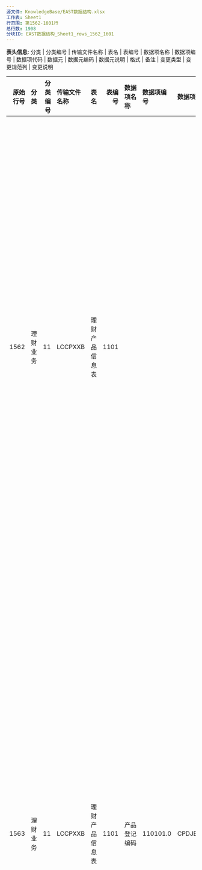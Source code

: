 ```yaml
---
源文件: KnowledgeBase/EAST数据结构.xlsx
工作表: Sheet1
行范围: 第1562-1601行
总行数: 1908
分块ID: EAST数据结构_Sheet1_rows_1562_1601
---
```


**表头信息:** 分类 | 分类编号 | 传输文件名称 | 表名 | 表编号 | 数据项名称 | 数据项编号 | 数据项代码 | 数据元 | 数据元编码 | 数据元说明 | 格式 | 备注 | 变更类型 | 变更规范列 | 变更说明

|   原始行号 | 分类     |   分类编号 | 传输文件名称   | 表名           |   表编号 | 数据项名称               | 数据项编号   | 数据项代码   | 数据元               | 数据元编码   | 数据元说明                                                                                                                                                                                                                  | 格式    | 备注                                                                                                                                                                                                                                                                                                         | 变更类型   | 变更规范列   | 变更说明                                                                                                                                                                                                                                                                                       |
|-----------:|:---------|-----------:|:---------------|:---------------|---------:|:-------------------------|:-------------|:-------------|:---------------------|:-------------|:----------------------------------------------------------------------------------------------------------------------------------------------------------------------------------------------------------------------------|:--------|:-------------------------------------------------------------------------------------------------------------------------------------------------------------------------------------------------------------------------------------------------------------------------------------------------------------|:-----------|:-------------|:-----------------------------------------------------------------------------------------------------------------------------------------------------------------------------------------------------------------------------------------------------------------------------------------------|
|       1562 | 理财业务 |         11 | LCCPXXB        | 理财产品信息表 |     1101 |                          |              |              |                      |              |                                                                                                                                                                                                                             |         | 全量表，报送截止采集日有效的数据以及与上一采集日期间失效的数据。该表体现截至统计时点所有在全国银行业理财信息登记系统中取得产品登记编码并成功发行的理财产品相关信息。                                                                                                                                         |            |              | 删除产品统计日、申报期预计客户最高年收益率、申报期预计客户最低年收益率、发行期预计客户最高年收益率、发行期预计客户最低年收益率、产品ID、产品品牌、产品设计人姓名、产品设计人身份证号、投资资产类型、产品收益类型、会计核算方式、是否有预期收益率、是否有收益率测算依据、发行期预计平均收益率。 |
|            |          |            |                |                |          |                          |              |              |                      |              |                                                                                                                                                                                                                             |         | 包含银行及理财公司数据。                                                                                                                                                                                                                                                                                     |            |              |                                                                                                                                                                                                                                                                                                |
|       1563 | 理财业务 |         11 | LCCPXXB        | 理财产品信息表 |     1101 | 产品登记编码             | 110101.0     | CPDJBM       | 产品登记编码         | 10012.0      | 登记机构赋予理财产品的标识码，该码具有唯一性。                                                                                                                                                                              | C..30   | PK。对公募理财产品，产品登记编码为大写字母和数字构成的14位特征组合码。编码分为三段，从左至右分别为：6位金融机构代码；2位年度码；6位顺序码。其中金融机构代码采用《金融机构编码规范》编发的法人机构代码（即金融机构代码前6位）；年度码采用产品募集起始日（从）所在年度的后两位数字编码。                       |            |              |                                                                                                                                                                                                                                                                                                |
|            |          |            |                |                |          |                          |              |              |                      |              |                                                                                                                                                                                                                             |         | 对私募理财产品，产品登记编码为大写字母和数字构成的15位特征组合码。编码分为四段，从左至右分别为：6位金融机构代码；2位年度码；1位标识码；6位顺序码。其中金融机构代码采用《金融机构编码规范》编发的法人机构代码（即金融机构代码前6位）；年度码采用产品募集起始日所在年度的后两位数字编码；标识码分为大写字母A。 |            |              |                                                                                                                                                                                                                                                                                                |
|       1564 | 理财业务 |         11 | LCCPXXB        | 理财产品信息表 |     1101 | 理财产品代码             | 110102.0     | LCCPDM       | 产品代码             | 10008.0      | 发行机构在发行登记时赋予理财产品的代码，该代码在发行机构内部具有唯一性。                                                                                                                                                    | C..200  |                                                                                                                                                                                                                                                                                                              | 修改       | 格式         |                                                                                                                                                                                                                                                                                                |
|       1565 | 理财业务 |         11 | LCCPXXB        | 理财产品信息表 |     1101 | 行内标识码               | 110103.0     | HNBZM        | 行内标识码           | 10013.0      | 发行机构在申报登记时赋予理财产品的代码，该代码在发行机构内部具有唯一性。                                                                                                                                                    | C..100  |                                                                                                                                                                                                                                                                                                              | 修改       | 格式         |                                                                                                                                                                                                                                                                                                |
|       1566 | 理财业务 |         11 | LCCPXXB        | 理财产品信息表 |     1101 | 产品名称                 | 110104.0     | CPMC         | 金融工具名称         | 10002.0      | 金融产品名称，包括但不限于标准化或非标准化金融产品。如果不是标准产品，则由银行自定义。                                                                                                                                      | C..450  | 发行机构赋予理财产品的称谓。                                                                                                                                                                                                                                                                                 | 修改       | 格式         |                                                                                                                                                                                                                                                                                                |
|       1567 | 理财业务 |         11 | LCCPXXB        | 理财产品信息表 |     1101 | 发行机构代码             | 110105.0     | FXJGDM       | 发行机构代码         | 10082.0      | 采用《金融机构编码规范》编发的法人机构代码(即金融机构代码）前6位。                                                                                                                                                          | C..30   |                                                                                                                                                                                                                                                                                                              |            |              |                                                                                                                                                                                                                                                                                                |
|       1568 | 理财业务 |         11 | LCCPXXB        | 理财产品信息表 |     1101 | 金融许可证号             | 110106.0     | JRXKZH       | 金融许可证号         | 1011.0       | 金融许可证机构编码编制规则（试行）                                                                                                                                                                                          | C..30   | 内设机构、虚拟机构及营业部如有金融许可证的填写金融许可证号，没有金融许可证的取本级或上一级管理机构的金融许可证号，优先取本级。                                                                                                                                                                               | 新增       |              |                                                                                                                                                                                                                                                                                                |
|            |          |            |                |                |          |                          |              |              |                      |              | 　一、机构编码结构                                                                                                                                                                                                          |         |                                                                                                                                                                                                                                                                                                              |            |              |                                                                                                                                                                                                                                                                                                |
|            |          |            |                |                |          |                          |              |              |                      |              | 　　机构编码由大写英文字母和数字组成，共15位。分六个部分，分别是机构类型代码、机构代码、组织类别代码、发证机关代码、地址代码、顺序代码，从左至右顺序排列，如下表所示。                                                      |         |                                                                                                                                                                                                                                                                                                              |            |              |                                                                                                                                                                                                                                                                                                |
|            |          |            |                |                |          |                          |              |              |                      |              | 　　二、机构编码含义                                                                                                                                                                                                        |         |                                                                                                                                                                                                                                                                                                              |            |              |                                                                                                                                                                                                                                                                                                |
|            |          |            |                |                |          |                          |              |              |                      |              | 　　（一）第［一］位是机构类型代码，用大写英文字母表示。                                                                                                                                                                    |         |                                                                                                                                                                                                                                                                                                              |            |              |                                                                                                                                                                                                                                                                                                |
|            |          |            |                |                |          |                          |              |              |                      |              | 　　A-政策性银行                                                                                                                                                                                                            |         |                                                                                                                                                                                                                                                                                                              |            |              |                                                                                                                                                                                                                                                                                                |
|            |          |            |                |                |          |                          |              |              |                      |              | 　　B-商业银行                                                                                                                                                                                                              |         |                                                                                                                                                                                                                                                                                                              |            |              |                                                                                                                                                                                                                                                                                                |
|            |          |            |                |                |          |                          |              |              |                      |              | 　　C-农村合作银行                                                                                                                                                                                                          |         |                                                                                                                                                                                                                                                                                                              |            |              |                                                                                                                                                                                                                                                                                                |
|            |          |            |                |                |          |                          |              |              |                      |              | 　　D-城市信用社                                                                                                                                                                                                            |         |                                                                                                                                                                                                                                                                                                              |            |              |                                                                                                                                                                                                                                                                                                |
|            |          |            |                |                |          |                          |              |              |                      |              | 　　E-农村信用社                                                                                                                                                                                                            |         |                                                                                                                                                                                                                                                                                                              |            |              |                                                                                                                                                                                                                                                                                                |
|            |          |            |                |                |          |                          |              |              |                      |              | 　　F-资金互助社                                                                                                                                                                                                            |         |                                                                                                                                                                                                                                                                                                              |            |              |                                                                                                                                                                                                                                                                                                |
|            |          |            |                |                |          |                          |              |              |                      |              | 　　J-金融资产管理公司                                                                                                                                                                                                      |         |                                                                                                                                                                                                                                                                                                              |            |              |                                                                                                                                                                                                                                                                                                |
|            |          |            |                |                |          |                          |              |              |                      |              | 　　K-信托公司                                                                                                                                                                                                              |         |                                                                                                                                                                                                                                                                                                              |            |              |                                                                                                                                                                                                                                                                                                |
|            |          |            |                |                |          |                          |              |              |                      |              | 　　L-财务公司                                                                                                                                                                                                              |         |                                                                                                                                                                                                                                                                                                              |            |              |                                                                                                                                                                                                                                                                                                |
|            |          |            |                |                |          |                          |              |              |                      |              | 　　M-金融租赁公司                                                                                                                                                                                                          |         |                                                                                                                                                                                                                                                                                                              |            |              |                                                                                                                                                                                                                                                                                                |
|            |          |            |                |                |          |                          |              |              |                      |              | 　　N-汽车金融公司                                                                                                                                                                                                          |         |                                                                                                                                                                                                                                                                                                              |            |              |                                                                                                                                                                                                                                                                                                |
|            |          |            |                |                |          |                          |              |              |                      |              | 　　P-货币经纪公司                                                                                                                                                                                                          |         |                                                                                                                                                                                                                                                                                                              |            |              |                                                                                                                                                                                                                                                                                                |
|            |          |            |                |                |          |                          |              |              |                      |              | 　　Q-贷款公司                                                                                                                                                                                                              |         |                                                                                                                                                                                                                                                                                                              |            |              |                                                                                                                                                                                                                                                                                                |
|            |          |            |                |                |          |                          |              |              |                      |              | 　　Z-其他类金融机构                                                                                                                                                                                                        |         |                                                                                                                                                                                                                                                                                                              |            |              |                                                                                                                                                                                                                                                                                                |
|            |          |            |                |                |          |                          |              |              |                      |              | 　　新增机构类型时，根据需要确定机构类型代码。                                                                                                                                                                              |         |                                                                                                                                                                                                                                                                                                              |            |              |                                                                                                                                                                                                                                                                                                |
|            |          |            |                |                |          |                          |              |              |                      |              | 　　（二）第［二］位至第［五］位是机构代码，用数字表示。                                                                                                                                                                    |         |                                                                                                                                                                                                                                                                                                              |            |              |                                                                                                                                                                                                                                                                                                |
|            |          |            |                |                |          |                          |              |              |                      |              | 　　1.每个法人机构指定唯一的代码，由计算机系统按照规则自动生成。除农村信用社、资金互助社、贷款公司（E、F、Q类机构）外，全国统一编码。E、F、Q类机构在省（自治区、直辖市）范围内统一编码。                                    |         |                                                                                                                                                                                                                                                                                                              |            |              |                                                                                                                                                                                                                                                                                                |
|            |          |            |                |                |          |                          |              |              |                      |              | 　　2.新设立的机构依照所属机构类型顺序排列。                                                                                                                                                                                |         |                                                                                                                                                                                                                                                                                                              |            |              |                                                                                                                                                                                                                                                                                                |
|            |          |            |                |                |          |                          |              |              |                      |              | 　　机构代码编码示例如下：                                                                                                                                                                                                  |         |                                                                                                                                                                                                                                                                                                              |            |              |                                                                                                                                                                                                                                                                                                |
|            |          |            |                |                |          |                          |              |              |                      |              | 　　A-政策性银行                                                                                                                                                                                                            |         |                                                                                                                                                                                                                                                                                                              |            |              |                                                                                                                                                                                                                                                                                                |
|            |          |            |                |                |          |                          |              |              |                      |              | 　　0001-国家开发银行                                                                                                                                                                                                       |         |                                                                                                                                                                                                                                                                                                              |            |              |                                                                                                                                                                                                                                                                                                |
|            |          |            |                |                |          |                          |              |              |                      |              | 　　……                                                                                                                                                                                                                      |         |                                                                                                                                                                                                                                                                                                              |            |              |                                                                                                                                                                                                                                                                                                |
|            |          |            |                |                |          |                          |              |              |                      |              | 　　B-商业银行                                                                                                                                                                                                              |         |                                                                                                                                                                                                                                                                                                              |            |              |                                                                                                                                                                                                                                                                                                |
|            |          |            |                |                |          |                          |              |              |                      |              | 　　0001-中国工商银行股份有限公司                                                                                                                                                                                           |         |                                                                                                                                                                                                                                                                                                              |            |              |                                                                                                                                                                                                                                                                                                |
|            |          |            |                |                |          |                          |              |              |                      |              | 　　……                                                                                                                                                                                                                      |         |                                                                                                                                                                                                                                                                                                              |            |              |                                                                                                                                                                                                                                                                                                |
|            |          |            |                |                |          |                          |              |              |                      |              | 　　C-农村合作银行                                                                                                                                                                                                          |         |                                                                                                                                                                                                                                                                                                              |            |              |                                                                                                                                                                                                                                                                                                |
|            |          |            |                |                |          |                          |              |              |                      |              | 　　0001-天津大港农村合作银行                                                                                                                                                                                               |         |                                                                                                                                                                                                                                                                                                              |            |              |                                                                                                                                                                                                                                                                                                |
|            |          |            |                |                |          |                          |              |              |                      |              | 　　……                                                                                                                                                                                                                      |         |                                                                                                                                                                                                                                                                                                              |            |              |                                                                                                                                                                                                                                                                                                |
|            |          |            |                |                |          |                          |              |              |                      |              | 　　D-城市信用社                                                                                                                                                                                                            |         |                                                                                                                                                                                                                                                                                                              |            |              |                                                                                                                                                                                                                                                                                                |
|            |          |            |                |                |          |                          |              |              |                      |              | 　　0001-邯郸市城市信用社股份有限公司                                                                                                                                                                                       |         |                                                                                                                                                                                                                                                                                                              |            |              |                                                                                                                                                                                                                                                                                                |
|            |          |            |                |                |          |                          |              |              |                      |              | 　　……                                                                                                                                                                                                                      |         |                                                                                                                                                                                                                                                                                                              |            |              |                                                                                                                                                                                                                                                                                                |
|            |          |            |                |                |          |                          |              |              |                      |              | 　　E-农村信用社天津市                                                                                                                                                                                                      |         |                                                                                                                                                                                                                                                                                                              |            |              |                                                                                                                                                                                                                                                                                                |
|            |          |            |                |                |          |                          |              |              |                      |              | 　　0001-天津市宝坻区农村信用合作联社                                                                                                                                                                                       |         |                                                                                                                                                                                                                                                                                                              |            |              |                                                                                                                                                                                                                                                                                                |
|            |          |            |                |                |          |                          |              |              |                      |              | 　　……                                                                                                                                                                                                                      |         |                                                                                                                                                                                                                                                                                                              |            |              |                                                                                                                                                                                                                                                                                                |
|            |          |            |                |                |          |                          |              |              |                      |              | 　　新疆维吾尔自治区                                                                                                                                                                                                        |         |                                                                                                                                                                                                                                                                                                              |            |              |                                                                                                                                                                                                                                                                                                |
|            |          |            |                |                |          |                          |              |              |                      |              | 　　0001-新疆维吾尔自治区农村信用社联合社                                                                                                                                                                                   |         |                                                                                                                                                                                                                                                                                                              |            |              |                                                                                                                                                                                                                                                                                                |
|            |          |            |                |                |          |                          |              |              |                      |              | 　　……                                                                                                                                                                                                                      |         |                                                                                                                                                                                                                                                                                                              |            |              |                                                                                                                                                                                                                                                                                                |
|            |          |            |                |                |          |                          |              |              |                      |              | 　　F-资金互助社                                                                                                                                                                                                            |         |                                                                                                                                                                                                                                                                                                              |            |              |                                                                                                                                                                                                                                                                                                |
|            |          |            |                |                |          |                          |              |              |                      |              | 　　吉林省                                                                                                                                                                                                                  |         |                                                                                                                                                                                                                                                                                                              |            |              |                                                                                                                                                                                                                                                                                                |
|            |          |            |                |                |          |                          |              |              |                      |              | 　　0001-吉林省梨树县闰家村百信农村资金互助社                                                                                                                                                                               |         |                                                                                                                                                                                                                                                                                                              |            |              |                                                                                                                                                                                                                                                                                                |
|            |          |            |                |                |          |                          |              |              |                      |              | 　　……                                                                                                                                                                                                                      |         |                                                                                                                                                                                                                                                                                                              |            |              |                                                                                                                                                                                                                                                                                                |
|            |          |            |                |                |          |                          |              |              |                      |              | 　　青海省                                                                                                                                                                                                                  |         |                                                                                                                                                                                                                                                                                                              |            |              |                                                                                                                                                                                                                                                                                                |
|            |          |            |                |                |          |                          |              |              |                      |              | 　　0001-青海省乐都县雨润镇兴乐农村资金互助社                                                                                                                                                                               |         |                                                                                                                                                                                                                                                                                                              |            |              |                                                                                                                                                                                                                                                                                                |
|            |          |            |                |                |          |                          |              |              |                      |              | 　　……                                                                                                                                                                                                                      |         |                                                                                                                                                                                                                                                                                                              |            |              |                                                                                                                                                                                                                                                                                                |
|            |          |            |                |                |          |                          |              |              |                      |              | 　　J-金融资产管理公司                                                                                                                                                                                                      |         |                                                                                                                                                                                                                                                                                                              |            |              |                                                                                                                                                                                                                                                                                                |
|            |          |            |                |                |          |                          |              |              |                      |              | 　　0001-中国华融资产管理公司                                                                                                                                                                                               |         |                                                                                                                                                                                                                                                                                                              |            |              |                                                                                                                                                                                                                                                                                                |
|            |          |            |                |                |          |                          |              |              |                      |              | 　　……                                                                                                                                                                                                                      |         |                                                                                                                                                                                                                                                                                                              |            |              |                                                                                                                                                                                                                                                                                                |
|            |          |            |                |                |          |                          |              |              |                      |              | 　　K-信托投资公司                                                                                                                                                                                                          |         |                                                                                                                                                                                                                                                                                                              |            |              |                                                                                                                                                                                                                                                                                                |
|            |          |            |                |                |          |                          |              |              |                      |              | 　　0001-中诚信托投资有限责任公司                                                                                                                                                                                           |         |                                                                                                                                                                                                                                                                                                              |            |              |                                                                                                                                                                                                                                                                                                |
|            |          |            |                |                |          |                          |              |              |                      |              | 　　……                                                                                                                                                                                                                      |         |                                                                                                                                                                                                                                                                                                              |            |              |                                                                                                                                                                                                                                                                                                |
|            |          |            |                |                |          |                          |              |              |                      |              | 　　L-财务公司                                                                                                                                                                                                              |         |                                                                                                                                                                                                                                                                                                              |            |              |                                                                                                                                                                                                                                                                                                |
|            |          |            |                |                |          |                          |              |              |                      |              | 　　0001-中海石油财务有限责任公司                                                                                                                                                                                           |         |                                                                                                                                                                                                                                                                                                              |            |              |                                                                                                                                                                                                                                                                                                |
|            |          |            |                |                |          |                          |              |              |                      |              | 　　……                                                                                                                                                                                                                      |         |                                                                                                                                                                                                                                                                                                              |            |              |                                                                                                                                                                                                                                                                                                |
|            |          |            |                |                |          |                          |              |              |                      |              | 　　M-金融租赁公司                                                                                                                                                                                                          |         |                                                                                                                                                                                                                                                                                                              |            |              |                                                                                                                                                                                                                                                                                                |
|            |          |            |                |                |          |                          |              |              |                      |              | 　　0001-中国外贸金融租赁公司                                                                                                                                                                                               |         |                                                                                                                                                                                                                                                                                                              |            |              |                                                                                                                                                                                                                                                                                                |
|            |          |            |                |                |          |                          |              |              |                      |              | 　　……                                                                                                                                                                                                                      |         |                                                                                                                                                                                                                                                                                                              |            |              |                                                                                                                                                                                                                                                                                                |
|            |          |            |                |                |          |                          |              |              |                      |              | 　　N-汽车金融公司                                                                                                                                                                                                          |         |                                                                                                                                                                                                                                                                                                              |            |              |                                                                                                                                                                                                                                                                                                |
|            |          |            |                |                |          |                          |              |              |                      |              | 　　0001-大众汽车金融（中国）有限公司                                                                                                                                                                                       |         |                                                                                                                                                                                                                                                                                                              |            |              |                                                                                                                                                                                                                                                                                                |
|            |          |            |                |                |          |                          |              |              |                      |              | 　　……                                                                                                                                                                                                                      |         |                                                                                                                                                                                                                                                                                                              |            |              |                                                                                                                                                                                                                                                                                                |
|            |          |            |                |                |          |                          |              |              |                      |              | 　　P-货币经纪公司                                                                                                                                                                                                          |         |                                                                                                                                                                                                                                                                                                              |            |              |                                                                                                                                                                                                                                                                                                |
|            |          |            |                |                |          |                          |              |              |                      |              | 　　0001-上海国利货币经纪有限公司                                                                                                                                                                                           |         |                                                                                                                                                                                                                                                                                                              |            |              |                                                                                                                                                                                                                                                                                                |
|            |          |            |                |                |          |                          |              |              |                      |              | 　　……                                                                                                                                                                                                                      |         |                                                                                                                                                                                                                                                                                                              |            |              |                                                                                                                                                                                                                                                                                                |
|            |          |            |                |                |          |                          |              |              |                      |              | 　　Q-贷款公司四川省                                                                                                                                                                                                        |         |                                                                                                                                                                                                                                                                                                              |            |              |                                                                                                                                                                                                                                                                                                |
|            |          |            |                |                |          |                          |              |              |                      |              | 　　0001-四川省仪陇县惠民贷款有限责任公司                                                                                                                                                                                   |         |                                                                                                                                                                                                                                                                                                              |            |              |                                                                                                                                                                                                                                                                                                |
|            |          |            |                |                |          |                          |              |              |                      |              | 　　……                                                                                                                                                                                                                      |         |                                                                                                                                                                                                                                                                                                              |            |              |                                                                                                                                                                                                                                                                                                |
|            |          |            |                |                |          |                          |              |              |                      |              | 　　新疆维吾尔自治区                                                                                                                                                                                                        |         |                                                                                                                                                                                                                                                                                                              |            |              |                                                                                                                                                                                                                                                                                                |
|            |          |            |                |                |          |                          |              |              |                      |              | 　　0001-                                                                                                                                                                                                                   |         |                                                                                                                                                                                                                                                                                                              |            |              |                                                                                                                                                                                                                                                                                                |
|            |          |            |                |                |          |                          |              |              |                      |              | 　　……                                                                                                                                                                                                                      |         |                                                                                                                                                                                                                                                                                                              |            |              |                                                                                                                                                                                                                                                                                                |
|            |          |            |                |                |          |                          |              |              |                      |              | 　　Z-其他类金融机构                                                                                                                                                                                                        |         |                                                                                                                                                                                                                                                                                                              |            |              |                                                                                                                                                                                                                                                                                                |
|            |          |            |                |                |          |                          |              |              |                      |              | 　　0001-中央国债登记结算有限责任公司                                                                                                                                                                                       |         |                                                                                                                                                                                                                                                                                                              |            |              |                                                                                                                                                                                                                                                                                                |
|            |          |            |                |                |          |                          |              |              |                      |              | 　　……                                                                                                                                                                                                                      |         |                                                                                                                                                                                                                                                                                                              |            |              |                                                                                                                                                                                                                                                                                                |
|            |          |            |                |                |          |                          |              |              |                      |              | 　　（三）第〔六〕位是组织类别代码，用大写英文字母表示。                                                                                                                                                                    |         |                                                                                                                                                                                                                                                                                                              |            |              |                                                                                                                                                                                                                                                                                                |
|            |          |            |                |                |          |                          |              |              |                      |              | 　　机构类型不同，组织类别代码的含义不同。定义如下：                                                                                                                                                                        |         |                                                                                                                                                                                                                                                                                                              |            |              |                                                                                                                                                                                                                                                                                                |
|            |          |            |                |                |          |                          |              |              |                      |              | 　　1.A-政策性银行                                                                                                                                                                                                          |         |                                                                                                                                                                                                                                                                                                              |            |              |                                                                                                                                                                                                                                                                                                |
|            |          |            |                |                |          |                          |              |              |                      |              | 　　H-总行                                                                                                                                                                                                                  |         |                                                                                                                                                                                                                                                                                                              |            |              |                                                                                                                                                                                                                                                                                                |
|            |          |            |                |                |          |                          |              |              |                      |              | 　　G-总行营业部                                                                                                                                                                                                            |         |                                                                                                                                                                                                                                                                                                              |            |              |                                                                                                                                                                                                                                                                                                |
|            |          |            |                |                |          |                          |              |              |                      |              | 　　H-级分行                                                                                                                                                                                                                |         |                                                                                                                                                                                                                                                                                                              |            |              |                                                                                                                                                                                                                                                                                                |
|            |          |            |                |                |          |                          |              |              |                      |              | 　　K-一级分行营业部                                                                                                                                                                                                        |         |                                                                                                                                                                                                                                                                                                              |            |              |                                                                                                                                                                                                                                                                                                |
|            |          |            |                |                |          |                          |              |              |                      |              | 　　M-二级分行                                                                                                                                                                                                              |         |                                                                                                                                                                                                                                                                                                              |            |              |                                                                                                                                                                                                                                                                                                |
|            |          |            |                |                |          |                          |              |              |                      |              | 　　S-支行                                                                                                                                                                                                                  |         |                                                                                                                                                                                                                                                                                                              |            |              |                                                                                                                                                                                                                                                                                                |
|            |          |            |                |                |          |                          |              |              |                      |              | 　　X-其他分支机构                                                                                                                                                                                                          |         |                                                                                                                                                                                                                                                                                                              |            |              |                                                                                                                                                                                                                                                                                                |
|            |          |            |                |                |          |                          |              |              |                      |              | 　　2.B-商业银行                                                                                                                                                                                                            |         |                                                                                                                                                                                                                                                                                                              |            |              |                                                                                                                                                                                                                                                                                                |
|            |          |            |                |                |          |                          |              |              |                      |              | 　　H-总行                                                                                                                                                                                                                  |         |                                                                                                                                                                                                                                                                                                              |            |              |                                                                                                                                                                                                                                                                                                |
|            |          |            |                |                |          |                          |              |              |                      |              | 　　G-总行营业部、专营机构                                                                                                                                                                                                  |         |                                                                                                                                                                                                                                                                                                              |            |              |                                                                                                                                                                                                                                                                                                |
|            |          |            |                |                |          |                          |              |              |                      |              | 　　B-一级分行                                                                                                                                                                                                              |         |                                                                                                                                                                                                                                                                                                              |            |              |                                                                                                                                                                                                                                                                                                |
|            |          |            |                |                |          |                          |              |              |                      |              | 　　K-一级分行营业部                                                                                                                                                                                                        |         |                                                                                                                                                                                                                                                                                                              |            |              |                                                                                                                                                                                                                                                                                                |
|            |          |            |                |                |          |                          |              |              |                      |              | 　　L-二级分行                                                                                                                                                                                                              |         |                                                                                                                                                                                                                                                                                                              |            |              |                                                                                                                                                                                                                                                                                                |
|            |          |            |                |                |          |                          |              |              |                      |              | 　　M-直属支行                                                                                                                                                                                                              |         |                                                                                                                                                                                                                                                                                                              |            |              |                                                                                                                                                                                                                                                                                                |
|            |          |            |                |                |          |                          |              |              |                      |              | 　　N-二级分行营业部                                                                                                                                                                                                        |         |                                                                                                                                                                                                                                                                                                              |            |              |                                                                                                                                                                                                                                                                                                |
|            |          |            |                |                |          |                          |              |              |                      |              | 　　S-支行                                                                                                                                                                                                                  |         |                                                                                                                                                                                                                                                                                                              |            |              |                                                                                                                                                                                                                                                                                                |
|            |          |            |                |                |          |                          |              |              |                      |              | 　　U-分理处、办事处、营业所                                                                                                                                                                                                |         |                                                                                                                                                                                                                                                                                                              |            |              |                                                                                                                                                                                                                                                                                                |
|            |          |            |                |                |          |                          |              |              |                      |              | 　　V-储蓄所                                                                                                                                                                                                                |         |                                                                                                                                                                                                                                                                                                              |            |              |                                                                                                                                                                                                                                                                                                |
|            |          |            |                |                |          |                          |              |              |                      |              | 　　X-其他分支机构                                                                                                                                                                                                          |         |                                                                                                                                                                                                                                                                                                              |            |              |                                                                                                                                                                                                                                                                                                |
|            |          |            |                |                |          |                          |              |              |                      |              | 　　3.C-农村合作银行                                                                                                                                                                                                        |         |                                                                                                                                                                                                                                                                                                              |            |              |                                                                                                                                                                                                                                                                                                |
|            |          |            |                |                |          |                          |              |              |                      |              | 　　H-总行                                                                                                                                                                                                                  |         |                                                                                                                                                                                                                                                                                                              |            |              |                                                                                                                                                                                                                                                                                                |
|            |          |            |                |                |          |                          |              |              |                      |              | 　　S-支行                                                                                                                                                                                                                  |         |                                                                                                                                                                                                                                                                                                              |            |              |                                                                                                                                                                                                                                                                                                |
|            |          |            |                |                |          |                          |              |              |                      |              | 　　U-分理处                                                                                                                                                                                                                |         |                                                                                                                                                                                                                                                                                                              |            |              |                                                                                                                                                                                                                                                                                                |
|            |          |            |                |                |          |                          |              |              |                      |              | 　　V-储蓄所                                                                                                                                                                                                                |         |                                                                                                                                                                                                                                                                                                              |            |              |                                                                                                                                                                                                                                                                                                |
|            |          |            |                |                |          |                          |              |              |                      |              | 　　X-其他分支机构                                                                                                                                                                                                          |         |                                                                                                                                                                                                                                                                                                              |            |              |                                                                                                                                                                                                                                                                                                |
|            |          |            |                |                |          |                          |              |              |                      |              | 　　4.D-城市信用社                                                                                                                                                                                                          |         |                                                                                                                                                                                                                                                                                                              |            |              |                                                                                                                                                                                                                                                                                                |
|            |          |            |                |                |          |                          |              |              |                      |              | 　　H-法人                                                                                                                                                                                                                  |         |                                                                                                                                                                                                                                                                                                              |            |              |                                                                                                                                                                                                                                                                                                |
|            |          |            |                |                |          |                          |              |              |                      |              | 　　S-分社、营业部                                                                                                                                                                                                          |         |                                                                                                                                                                                                                                                                                                              |            |              |                                                                                                                                                                                                                                                                                                |
|            |          |            |                |                |          |                          |              |              |                      |              | 　　X-其他分支机构                                                                                                                                                                                                          |         |                                                                                                                                                                                                                                                                                                              |            |              |                                                                                                                                                                                                                                                                                                |
|            |          |            |                |                |          |                          |              |              |                      |              | 　　5.E-农村信用社                                                                                                                                                                                                          |         |                                                                                                                                                                                                                                                                                                              |            |              |                                                                                                                                                                                                                                                                                                |
|            |          |            |                |                |          |                          |              |              |                      |              | 　　H-省（自治区、直辖市）联合社                                                                                                                                                                                            |         |                                                                                                                                                                                                                                                                                                              |            |              |                                                                                                                                                                                                                                                                                                |
|            |          |            |                |                |          |                          |              |              |                      |              | 　　B-地（市）联合社、联社                                                                                                                                                                                                  |         |                                                                                                                                                                                                                                                                                                              |            |              |                                                                                                                                                                                                                                                                                                |
|            |          |            |                |                |          |                          |              |              |                      |              | 　　S-县（市）联合社、联社、合作社（县级）                                                                                                                                                                                  |         |                                                                                                                                                                                                                                                                                                              |            |              |                                                                                                                                                                                                                                                                                                |
|            |          |            |                |                |          |                          |              |              |                      |              | 　　T-信用合作社                                                                                                                                                                                                            |         |                                                                                                                                                                                                                                                                                                              |            |              |                                                                                                                                                                                                                                                                                                |
|            |          |            |                |                |          |                          |              |              |                      |              | 　　U-信用社、分社                                                                                                                                                                                                          |         |                                                                                                                                                                                                                                                                                                              |            |              |                                                                                                                                                                                                                                                                                                |
|            |          |            |                |                |          |                          |              |              |                      |              | 　　V-储蓄所                                                                                                                                                                                                                |         |                                                                                                                                                                                                                                                                                                              |            |              |                                                                                                                                                                                                                                                                                                |
|            |          |            |                |                |          |                          |              |              |                      |              | 　　X-其他分支机构                                                                                                                                                                                                          |         |                                                                                                                                                                                                                                                                                                              |            |              |                                                                                                                                                                                                                                                                                                |
|            |          |            |                |                |          |                          |              |              |                      |              | 　　6.F-资金互助社                                                                                                                                                                                                          |         |                                                                                                                                                                                                                                                                                                              |            |              |                                                                                                                                                                                                                                                                                                |
|            |          |            |                |                |          |                          |              |              |                      |              | 　　H-法人                                                                                                                                                                                                                  |         |                                                                                                                                                                                                                                                                                                              |            |              |                                                                                                                                                                                                                                                                                                |
|            |          |            |                |                |          |                          |              |              |                      |              | 　　7.J-金融资产管理公司                                                                                                                                                                                                    |         |                                                                                                                                                                                                                                                                                                              |            |              |                                                                                                                                                                                                                                                                                                |
|            |          |            |                |                |          |                          |              |              |                      |              | 　　H-总公司                                                                                                                                                                                                                |         |                                                                                                                                                                                                                                                                                                              |            |              |                                                                                                                                                                                                                                                                                                |
|            |          |            |                |                |          |                          |              |              |                      |              | 　　B-办事处                                                                                                                                                                                                                |         |                                                                                                                                                                                                                                                                                                              |            |              |                                                                                                                                                                                                                                                                                                |
|            |          |            |                |                |          |                          |              |              |                      |              | 　　X-其他分支机构                                                                                                                                                                                                          |         |                                                                                                                                                                                                                                                                                                              |            |              |                                                                                                                                                                                                                                                                                                |
|            |          |            |                |                |          |                          |              |              |                      |              | 　　8.K-信托公司                                                                                                                                                                                                            |         |                                                                                                                                                                                                                                                                                                              |            |              |                                                                                                                                                                                                                                                                                                |
|            |          |            |                |                |          |                          |              |              |                      |              | 　　H-法人                                                                                                                                                                                                                  |         |                                                                                                                                                                                                                                                                                                              |            |              |                                                                                                                                                                                                                                                                                                |
|            |          |            |                |                |          |                          |              |              |                      |              | 　　9.N-汽车金融公司                                                                                                                                                                                                        |         |                                                                                                                                                                                                                                                                                                              |            |              |                                                                                                                                                                                                                                                                                                |
|            |          |            |                |                |          |                          |              |              |                      |              | 　　H-法人                                                                                                                                                                                                                  |         |                                                                                                                                                                                                                                                                                                              |            |              |                                                                                                                                                                                                                                                                                                |
|            |          |            |                |                |          |                          |              |              |                      |              | 　　10.L-财务公司                                                                                                                                                                                                           |         |                                                                                                                                                                                                                                                                                                              |            |              |                                                                                                                                                                                                                                                                                                |
|            |          |            |                |                |          |                          |              |              |                      |              | 　　H-总公司                                                                                                                                                                                                                |         |                                                                                                                                                                                                                                                                                                              |            |              |                                                                                                                                                                                                                                                                                                |
|            |          |            |                |                |          |                          |              |              |                      |              | 　　B-分公司                                                                                                                                                                                                                |         |                                                                                                                                                                                                                                                                                                              |            |              |                                                                                                                                                                                                                                                                                                |
|            |          |            |                |                |          |                          |              |              |                      |              | 　　X-其他分支机构                                                                                                                                                                                                          |         |                                                                                                                                                                                                                                                                                                              |            |              |                                                                                                                                                                                                                                                                                                |
|            |          |            |                |                |          |                          |              |              |                      |              | 　　11.M-金融租赁公司                                                                                                                                                                                                       |         |                                                                                                                                                                                                                                                                                                              |            |              |                                                                                                                                                                                                                                                                                                |
|            |          |            |                |                |          |                          |              |              |                      |              | 　　H-总公司                                                                                                                                                                                                                |         |                                                                                                                                                                                                                                                                                                              |            |              |                                                                                                                                                                                                                                                                                                |
|            |          |            |                |                |          |                          |              |              |                      |              | 　　B-分公司                                                                                                                                                                                                                |         |                                                                                                                                                                                                                                                                                                              |            |              |                                                                                                                                                                                                                                                                                                |
|            |          |            |                |                |          |                          |              |              |                      |              | 　　X-其他分支机构                                                                                                                                                                                                          |         |                                                                                                                                                                                                                                                                                                              |            |              |                                                                                                                                                                                                                                                                                                |
|            |          |            |                |                |          |                          |              |              |                      |              | 　　12.P-货币经纪公司                                                                                                                                                                                                       |         |                                                                                                                                                                                                                                                                                                              |            |              |                                                                                                                                                                                                                                                                                                |
|            |          |            |                |                |          |                          |              |              |                      |              | 　　H-总公司                                                                                                                                                                                                                |         |                                                                                                                                                                                                                                                                                                              |            |              |                                                                                                                                                                                                                                                                                                |
|            |          |            |                |                |          |                          |              |              |                      |              | 　　B-分公司                                                                                                                                                                                                                |         |                                                                                                                                                                                                                                                                                                              |            |              |                                                                                                                                                                                                                                                                                                |
|            |          |            |                |                |          |                          |              |              |                      |              | 　　X-其他分支机构                                                                                                                                                                                                          |         |                                                                                                                                                                                                                                                                                                              |            |              |                                                                                                                                                                                                                                                                                                |
|            |          |            |                |                |          |                          |              |              |                      |              | 　　13.Q-贷款公司                                                                                                                                                                                                           |         |                                                                                                                                                                                                                                                                                                              |            |              |                                                                                                                                                                                                                                                                                                |
|            |          |            |                |                |          |                          |              |              |                      |              | 　　H-总公司                                                                                                                                                                                                                |         |                                                                                                                                                                                                                                                                                                              |            |              |                                                                                                                                                                                                                                                                                                |
|            |          |            |                |                |          |                          |              |              |                      |              | 　　B-分公司                                                                                                                                                                                                                |         |                                                                                                                                                                                                                                                                                                              |            |              |                                                                                                                                                                                                                                                                                                |
|            |          |            |                |                |          |                          |              |              |                      |              | 　　X-其他分支机构                                                                                                                                                                                                          |         |                                                                                                                                                                                                                                                                                                              |            |              |                                                                                                                                                                                                                                                                                                |
|            |          |            |                |                |          |                          |              |              |                      |              | 　　14.Z-其他类金融机构                                                                                                                                                                                                     |         |                                                                                                                                                                                                                                                                                                              |            |              |                                                                                                                                                                                                                                                                                                |
|            |          |            |                |                |          |                          |              |              |                      |              | 　　Z类机构组织类别代码编码方法参照以上规则。                                                                                                                                                                               |         |                                                                                                                                                                                                                                                                                                              |            |              |                                                                                                                                                                                                                                                                                                |
|            |          |            |                |                |          |                          |              |              |                      |              | 　　新增机构类型时，参照以上规则，根据实际情况定义其组织类别代码。                                                                                                                                                          |         |                                                                                                                                                                                                                                                                                                              |            |              |                                                                                                                                                                                                                                                                                                |
|            |          |            |                |                |          |                          |              |              |                      |              | 　　（四）第〔七〕位是发证机关代码，用数字表示。                                                                                                                                                                            |         |                                                                                                                                                                                                                                                                                                              |            |              |                                                                                                                                                                                                                                                                                                |
|            |          |            |                |                |          |                          |              |              |                      |              | 　　1-银保监会                                                                                                                                                                                                              |         |                                                                                                                                                                                                                                                                                                              |            |              |                                                                                                                                                                                                                                                                                                |
|            |          |            |                |                |          |                          |              |              |                      |              | 　　2-银监局                                                                                                                                                                                                                |         |                                                                                                                                                                                                                                                                                                              |            |              |                                                                                                                                                                                                                                                                                                |
|            |          |            |                |                |          |                          |              |              |                      |              | 　　3-银监分局                                                                                                                                                                                                              |         |                                                                                                                                                                                                                                                                                                              |            |              |                                                                                                                                                                                                                                                                                                |
|            |          |            |                |                |          |                          |              |              |                      |              | 　　（五）第〔八〕位至第〔十一〕是地址代码，用数字表示。按照《中华人民共和国行政区划代码》 （GB/T2260），取市（地区、自治州、盟）、直辖市行政区划代码前四位，作为地址代码。                                                 |         |                                                                                                                                                                                                                                                                                                              |            |              |                                                                                                                                                                                                                                                                                                |
|            |          |            |                |                |          |                          |              |              |                      |              | 　　地址代码示例如下：1100表示北京市，1200表示天津市，1301表示石家庄市，……                                                                                                                                                  |         |                                                                                                                                                                                                                                                                                                              |            |              |                                                                                                                                                                                                                                                                                                |
|            |          |            |                |                |          |                          |              |              |                      |              | 　　（六）第〔十二〕位至第〔十五〕位是顺序代码，用数字表示。机构类型代码、机构代码、组织类别代码、发证机关代码和地址代码相同的机构按照制发金融许可证的顺序编码。                                                            |         |                                                                                                                                                                                                                                                                                                              |            |              |                                                                                                                                                                                                                                                                                                |
|            |          |            |                |                |          |                          |              |              |                      |              | 　　三、机构编码的编制规则                                                                                                                                                                                                  |         |                                                                                                                                                                                                                                                                                                              |            |              |                                                                                                                                                                                                                                                                                                |
|            |          |            |                |                |          |                          |              |              |                      |              | 　　编制机构编码时，按照从左至右的顺序依次确定机构类型代码、机构代码、组织类别代码、发证机关代码、地址代码、顺序代码，由计算机自动生成。                                                                                    |         |                                                                                                                                                                                                                                                                                                              |            |              |                                                                                                                                                                                                                                                                                                |
|            |          |            |                |                |          |                          |              |              |                      |              | 　　为了保证机构编码的唯一性，以利于电子计算机较长时间地存储数据，因行政许可变更需换发金融许可证，涉及机构编码变更的，原机构编码不再使用.金融机构终止的，机构编码不再使用。注销开业许可收回金融许可证的，机构编码不再使用。 |         |                                                                                                                                                                                                                                                                                                              |            |              |                                                                                                                                                                                                                                                                                                |
|       1569 | 理财业务 |         11 | LCCPXXB        | 理财产品信息表 |     1101 | 发行机构名称             | 110107.0     | FXJGMC       | 名称                 | 1001.0       | 名称应与公章所使用的名称完全一致。银行机构以银保监会金融机构许可证登记名称为准。无独立金融机构许可证的机构，可在本名称中体现出机构特征。第三方支付平台填报第三方支付平台名称。                                              | C..450  | 负责理财产品发行、销售、管理、运作的机构类型。                                                                                                                                                                                                                                                               | 修改       | 格式         |                                                                                                                                                                                                                                                                                                |
|            |          |            |                |                |          |                          |              |              |                      |              | 客户名称按照客户的不同类型按如下标准填报。                                                                                                                                                                                  |         |                                                                                                                                                                                                                                                                                                              |            |              |                                                                                                                                                                                                                                                                                                |
|            |          |            |                |                |          |                          |              |              |                      |              | （1）集团客户，填报银行对该集团授信采用的集团客户名称。视同集团客户填报的供应链融资填报核心企业客户名称。                                                                                                                   |         |                                                                                                                                                                                                                                                                                                              |            |              |                                                                                                                                                                                                                                                                                                |
|            |          |            |                |                |          |                          |              |              |                      |              | （2）单一法人客户，经有关部门批准正式使用的全称，与公章所使用的名称完全一致。视同单一法人客户填报的分公司，填报分公司全称，与分公司公章所使用的名称完全一致。客户是境内涉密机构的，客户名称填报为“*********”。              |         |                                                                                                                                                                                                                                                                                                              |            |              |                                                                                                                                                                                                                                                                                                |
|            |          |            |                |                |          |                          |              |              |                      |              | （3）同业客户，经有关部门批准正式使用的客户全称，与客户公章所使用的名称完全一致。                                                                                                                                           |         |                                                                                                                                                                                                                                                                                                              |            |              |                                                                                                                                                                                                                                                                                                |
|            |          |            |                |                |          |                          |              |              |                      |              | （4）自然人，与有效证件上的姓名一致。                                                                                                                                                                                       |         |                                                                                                                                                                                                                                                                                                              |            |              |                                                                                                                                                                                                                                                                                                |
|            |          |            |                |                |          |                          |              |              |                      |              | （5）境外客户，客户名称填报英文名称。                                                                                                                                                                                       |         |                                                                                                                                                                                                                                                                                                              |            |              |                                                                                                                                                                                                                                                                                                |
|       1570 | 理财业务 |         11 | LCCPXXB        | 理财产品信息表 |     1101 | 发行机构类型             | 110108.0     | FXJGLX       | 理财产品发行机构类型 | 10073.0      | 国有银行，股份制银行，城商行，外资银行，农村合作金融机构，政策性银行，国家开发银行，理财公司，其他。                                                                                                                        | C..30   | 由理财中心系统自动计算生成，非发行机构直接填写内容。                                                                                                                                                                                                                                                         |            |              |                                                                                                                                                                                                                                                                                                |
|       1571 | 理财业务 |         11 | LCCPXXB        | 理财产品信息表 |     1101 | 产品期次                 | 110109.0     | CPQC         | 产品期次             | 10074.0      | 数字。                                                                                                                                                                                                                      | I       | 同一产品品牌下所发行的理财产品期次序号。                                                                                                                                                                                                                                                                     | 修改       | 格式         |                                                                                                                                                                                                                                                                                                |
|       1572 | 理财业务 |         11 | LCCPXXB        | 理财产品信息表 |     1101 | 产品期限                 | 110110.0     | CPQX         | 期限                 | 10011.0      | 约定的期限，适用于债券等业务。                                                                                                                                                                                              | C..30   | 对于封闭式产品，指产品起息日到终止日之间的时间长度；对于开放式产品，指每次开放申购赎回的周期（即多久开放一次）。                                                                                                                                                                                             |            |              |                                                                                                                                                                                                                                                                                                |
|       1573 | 理财业务 |         11 | LCCPXXB        | 理财产品信息表 |     1101 | 产品风险等级             | 110111.0     | CPFXDJ       | 理财产品风险等级     | 10016.0      | 一级，二级，三级，四级，五级。                                                                                                                                                                                              | C..30   |                                                                                                                                                                                                                                                                                                              |            |              |                                                                                                                                                                                                                                                                                                |
|       1574 | 理财业务 |         11 | LCCPXXB        | 理财产品信息表 |     1101 | 目标客户类型             | 110112.0     | MBKHLX       | 投资者类型           | 10015.0      | 一般个人客户、高资产净值客户、私人银行客户、机构客户、金融同业客户。                                                                                                                                                        | C..30   |                                                                                                                                                                                                                                                                                                              |            |              |                                                                                                                                                                                                                                                                                                |
|       1575 | 理财业务 |         11 | LCCPXXB        | 理财产品信息表 |     1101 | 资金投向地区             | 110113.0     | ZJTXDQ       | 资金投向地区         | 10014.0      | 境内，境外，境内和境外。                                                                                                                                                                                                    | C..15   | 理财产品资金投资的地区。                                                                                                                                                                                                                                                                                     |            |              |                                                                                                                                                                                                                                                                                                |
|       1576 | 理财业务 |         11 | LCCPXXB        | 理财产品信息表 |     1101 | 产品运作模式             | 110114.0     | CPYZMS       | 产品运作模式         | 10017.0      | 封闭式净值型，封闭式非净值型，开放式净值型，开放式非净值型。                                                                                                                                                                | C..30   |                                                                                                                                                                                                                                                                                                              |            |              |                                                                                                                                                                                                                                                                                                |
|       1577 | 理财业务 |         11 | LCCPXXB        | 理财产品信息表 |     1101 | 产品资产配置方式         | 110115.0     | CPZCPZFS     | 产品资产配置方式     | 10018.0      | 单一资产配置（一对一），资产组合配置（一对多），其他配置（多对多）。                                                                                                                                                        | C..60   |                                                                                                                                                                                                                                                                                                              |            |              |                                                                                                                                                                                                                                                                                                |
|       1578 | 理财业务 |         11 | LCCPXXB        | 理财产品信息表 |     1101 | 产品管理模式             | 110116.0     | CPGLMS       | 产品管理模式         | 10019.0      | 本机构为实际管理人，其他机构为实际管理人，资产管理公司，特殊目的载体（SPV）。                                                                                                                                               | C..60   |                                                                                                                                                                                                                                                                                                              | 修改       | 数据元说明   | “本行”修改为“本机构”，“他行”修改为“其他机构”                                                                                                                                                                                                                                                   |
|       1579 | 理财业务 |         11 | LCCPXXB        | 理财产品信息表 |     1101 | 实际管理人               | 110117.0     | SJGLR        | 名称                 | 1001.0       | 名称应与公章所使用的名称完全一致。银行机构以银保监会金融机构许可证登记名称为准。无独立金融机构许可证的机构，可在本名称中体现出机构特征。第三方支付平台填报第三方支付平台名称。                                              | C..450  | 除发行机构以外的产品管理人机构名称。                                                                                                                                                                                                                                                                         | 修改       | 格式         |                                                                                                                                                                                                                                                                                                |
|            |          |            |                |                |          |                          |              |              |                      |              | 客户名称按照客户的不同类型按如下标准填报。                                                                                                                                                                                  |         |                                                                                                                                                                                                                                                                                                              |            |              |                                                                                                                                                                                                                                                                                                |
|            |          |            |                |                |          |                          |              |              |                      |              | （1）集团客户，填报银行对该集团授信采用的集团客户名称。视同集团客户填报的供应链融资填报核心企业客户名称。                                                                                                                   |         |                                                                                                                                                                                                                                                                                                              |            |              |                                                                                                                                                                                                                                                                                                |
|            |          |            |                |                |          |                          |              |              |                      |              | （2）单一法人客户，经有关部门批准正式使用的全称，与公章所使用的名称完全一致。视同单一法人客户填报的分公司，填报分公司全称，与分公司公章所使用的名称完全一致。客户是境内涉密机构的，客户名称填报为“*********”。              |         |                                                                                                                                                                                                                                                                                                              |            |              |                                                                                                                                                                                                                                                                                                |
|            |          |            |                |                |          |                          |              |              |                      |              | （3）同业客户，经有关部门批准正式使用的客户全称，与客户公章所使用的名称完全一致。                                                                                                                                           |         |                                                                                                                                                                                                                                                                                                              |            |              |                                                                                                                                                                                                                                                                                                |
|            |          |            |                |                |          |                          |              |              |                      |              | （4）自然人，与有效证件上的姓名一致。                                                                                                                                                                                       |         |                                                                                                                                                                                                                                                                                                              |            |              |                                                                                                                                                                                                                                                                                                |
|            |          |            |                |                |          |                          |              |              |                      |              | （5）境外客户，客户名称填报英文名称。                                                                                                                                                                                       |         |                                                                                                                                                                                                                                                                                                              |            |              |                                                                                                                                                                                                                                                                                                |
|       1580 | 理财业务 |         11 | LCCPXXB        | 理财产品信息表 |     1101 | 管理方式                 | 110118.0     | GLFS         | 管理方式             | 10084.0      | 集合管理，单独管理                                                                                                                                                                                                          | C..30   | 理财产品的管理方式。                                                                                                                                                                                                                                                                                         | 修改       | 备注         | 删去“相关信息自2020年6月提供”                                                                                                                                                                                                                                                                  |
|       1581 | 理财业务 |         11 | LCCPXXB        | 理财产品信息表 |     1101 | 产品审批人姓名           | 110119.0     | CPSPRXM      | 姓名                 | 1016.0       | 姓名。                                                                                                                                                                                                                      | C..150  | 同意将理财产品相关材料提交监管部门审阅的行内最终审批人。非隐私，不做变形。                                                                                                                                                                                                                                   | 修改       | 格式         |                                                                                                                                                                                                                                                                                                |
|       1582 | 理财业务 |         11 | LCCPXXB        | 理财产品信息表 |     1101 | 产品审批人身份证号       | 110120.0     | CPSPRSFZH    | 证件号码             | 2003.0       | 与证件类别对应的证件号码。涉及个人身份证件时需按照本规范给定规则进行脱敏处理。                                                                                                                                              | C..70   | 同意将理财产品相关材料提交监管部门审阅的行内最终审批人。隐私，银行机构变形。变形规则见《采集技术接口说明》。                                                                                                                                                                                                 | 修改       | 格式         |                                                                                                                                                                                                                                                                                                |
|       1583 | 理财业务 |         11 | LCCPXXB        | 理财产品信息表 |     1101 | 投资经理姓名             | 110121.0     | TZJLXM       | 姓名                 | 1016.0       | 姓名。                                                                                                                                                                                                                      | C..150  | 产品投资主要责任人姓名。非隐私，不做变形。                                                                                                                                                                                                                                                                   | 修改       | 格式、备注   |                                                                                                                                                                                                                                                                                                |
|       1584 | 理财业务 |         11 | LCCPXXB        | 理财产品信息表 |     1101 | 投资经理身份证号         | 110122.0     | TZJLSFZH     | 证件号码             | 2003.0       | 与证件类别对应的证件号码。涉及个人身份证件时需按照本规范给定规则进行脱敏处理。                                                                                                                                              | C..70   | 产品投资主要责任人身份证号。隐私，银行机构变形。变形规则见《采集技术接口说明》。                                                                                                                                                                                                                             | 修改       | 格式、备注   |                                                                                                                                                                                                                                                                                                |
|       1585 | 理财业务 |         11 | LCCPXXB        | 理财产品信息表 |     1101 | 产品定价方式             | 110123.0     | CPDJFS       | 产品定价方式         | 10020.0      | 公允价值定价，成本法定价，综合定价。                                                                                                                                                                                        | C..30   | 综合定价同时包含公允价值定价和成本法定价。                                                                                                                                                                                                                                                                   |            |              |                                                                                                                                                                                                                                                                                                |
|       1586 | 理财业务 |         11 | LCCPXXB        | 理财产品信息表 |     1101 | 结构性产品挂钩标的       | 110124.0     | JGXCPGGBD    | 挂钩标的             | 10051.0      | 利率，汇率，股票，农产品，大宗商品，贵金属，债券，指数，基金，另类资产，期货，期权，远期，互换，复合金融衍生品，其他。                                                                                                      | C..300  |                                                                                                                                                                                                                                                                                                              |            |              |                                                                                                                                                                                                                                                                                                |
|       1587 | 理财业务 |         11 | LCCPXXB        | 理财产品信息表 |     1101 | 合作模式                 | 110125.0     | HZMS         | 合作模式             | 10021.0      | 独立运作，银信，银保，银基，银证，混合类，其他。                                                                                                                                                                            | C..30   | 1. 独立运作：商业银行独立进行理财产品运作。                                                                                                                                                                                                                                                                  | 修改       | 备注         | “他行”修改为“其他机构”                                                                                                                                                                                                                                                                         |
|            |          |            |                |                |          |                          |              |              |                      |              |                                                                                                                                                                                                                             |         | 2. 银信：商业银行和信托公司合作进行理财产品运作。                                                                                                                                                                                                                                                            |            |              |                                                                                                                                                                                                                                                                                                |
|            |          |            |                |                |          |                          |              |              |                      |              |                                                                                                                                                                                                                             |         | 3. 银保：商业银行和保险公司合作进行理财产品运作。                                                                                                                                                                                                                                                            |            |              |                                                                                                                                                                                                                                                                                                |
|            |          |            |                |                |          |                          |              |              |                      |              |                                                                                                                                                                                                                             |         | 4. 银基：商业银行和基金公司合作进行理财产品运作。                                                                                                                                                                                                                                                            |            |              |                                                                                                                                                                                                                                                                                                |
|            |          |            |                |                |          |                          |              |              |                      |              |                                                                                                                                                                                                                             |         | 5. 银证：商业银行和证券公司合作进行理财产品运作。                                                                                                                                                                                                                                                            |            |              |                                                                                                                                                                                                                                                                                                |
|            |          |            |                |                |          |                          |              |              |                      |              |                                                                                                                                                                                                                             |         | 6. 混合类：商业银行采用两种以上的合作模式进行理财产品运作。                                                                                                                                                                                                                                                  |            |              |                                                                                                                                                                                                                                                                                                |
|            |          |            |                |                |          |                          |              |              |                      |              |                                                                                                                                                                                                                             |         | 7. 其他：商业银行和其他机构合作进行理财产品运作。                                                                                                                                                                                                                                                            |            |              |                                                                                                                                                                                                                                                                                                |
|       1588 | 理财业务 |         11 | LCCPXXB        | 理财产品信息表 |     1101 | 合作机构名称             | 110126.0     | HZJGMC       | 名称集合             | 1031.0       | 多个名称                                                                                                                                                                                                                    | C..3000 | 所有与商业银行合作进行理财产品运作的机构名称。                                                                                                                                                                                                                                                               | 修改       | 格式         |                                                                                                                                                                                                                                                                                                |
|       1589 | 理财业务 |         11 | LCCPXXB        | 理财产品信息表 |     1101 | 投资资产种类及比例       | 110127.0     | TZZCZLJBL    | 投资资产种类及比例   | 10022.0      | 需按照以下格式填写，例如“10%：股票（二级市场）；10%-20%：公司债券；70%-80%：信贷资产”(百分号、冒号、分号、连字号均为英文半角标点)；百分号前的数字应在[0,100]区间内。                                                        | C..2000 |                                                                                                                                                                                                                                                                                                              |            |              |                                                                                                                                                                                                                                                                                                |
|       1590 | 理财业务 |         11 | LCCPXXB        | 理财产品信息表 |     1101 | 募集币种                 | 110128.0     | MJBZ         | 代码集合             | 1032.0       | 多个代码                                                                                                                                                                                                                    | C..600  | 遵循《GB/T 12406-2008 表示货币和资金的代码》的字母代码，如CNY。多个募集币种用英文半角分号隔开。                                                                                                                                                                                                              | 修改       | 格式         |                                                                                                                                                                                                                                                                                                |
|       1591 | 理财业务 |         11 | LCCPXXB        | 理财产品信息表 |     1101 | 兑付本金币种             | 110129.0     | DFBJBZ       | 代码集合             | 1032.0       | 多个代码                                                                                                                                                                                                                    | C..600  | 遵循《GB/T 12406-2008 表示货币和资金的代码》的字母代码，如CNY。多个币种用英文半角分号隔开。                                                                                                                                                                                                                  | 修改       | 格式         |                                                                                                                                                                                                                                                                                                |
|       1592 | 理财业务 |         11 | LCCPXXB        | 理财产品信息表 |     1101 | 兑付收益币种             | 110130.0     | DFSYBZ       | 代码集合             | 1032.0       | 多个代码                                                                                                                                                                                                                    | C..600  | 遵循《GB/T 12406-2008 表示货币和资金的代码》的字母代码，如CNY。多个币种用英文半角分号隔开。                                                                                                                                                                                                                  | 修改       | 格式         |                                                                                                                                                                                                                                                                                                |
|       1593 | 理财业务 |         11 | LCCPXXB        | 理财产品信息表 |     1101 | 投资本金到账日           | 110131.0     | TZBJDZR      | 到账日               | 10025.0      | T+N（N为数字）                                                                                                                                                                                                              | C..20   | 发行机构兑付产品购买者投资本金的资金到账日。                                                                                                                                                                                                                                                                 | 修改       | 格式         |                                                                                                                                                                                                                                                                                                |
|       1594 | 理财业务 |         11 | LCCPXXB        | 理财产品信息表 |     1101 | 投资收益到账日           | 110132.0     | TZSYDZR      | 到账日               | 10025.0      | T+N（N为数字）                                                                                                                                                                                                              | C..20   | 发行机构兑付产品购买者投资收益的资金到账日。                                                                                                                                                                                                                                                                 | 修改       | 格式         |                                                                                                                                                                                                                                                                                                |
|       1595 | 理财业务 |         11 | LCCPXXB        | 理财产品信息表 |     1101 | 发行机构提前终止权标识   | 110133.0     | FXJGTQZZQBZ  | 是否标志             | 1002.0       | 是，否。                                                                                                                                                                                                                    | C3      | 理财产品是否具有提高信用等级情况的标识。                                                                                                                                                                                                                                                                     |            |              |                                                                                                                                                                                                                                                                                                |
|       1596 | 理财业务 |         11 | LCCPXXB        | 理财产品信息表 |     1101 | 客户赎回权标识           | 110134.0     | KHSHQBZ      | 是否标志             | 1002.0       | 是，否。                                                                                                                                                                                                                    | C3      | 客户是否有权提前赎回理财产品的标识。                                                                                                                                                                                                                                                                         |            |              |                                                                                                                                                                                                                                                                                                |
|       1597 | 理财业务 |         11 | LCCPXXB        | 理财产品信息表 |     1101 | 产品增信标识             | 110135.0     | CPZXBZ       | 是否标志             | 1002.0       | 是，否。                                                                                                                                                                                                                    | C3      | 理财产品是否具有提高信用等级情况的标识。                                                                                                                                                                                                                                                                     |            |              |                                                                                                                                                                                                                                                                                                |
|       1598 | 理财业务 |         11 | LCCPXXB        | 理财产品信息表 |     1101 | 产品增信形式             | 110136.0     | CPZXXS       | 产品增信形式         | 10024.0      | 内部增级，外部增级，内外增级。                                                                                                                                                                                              | C12     | 客户是否有权提前赎回理财产品的标识。涉及多种增信形式，按主要方式填报。                                                                                                                                                                                                                                       |            |              |                                                                                                                                                                                                                                                                                                |
|       1599 | 理财业务 |         11 | LCCPXXB        | 理财产品信息表 |     1101 | 是否为结构化（分级）产品 | 110137.0     | SFWJGHCP     | 是否标志             | 1002.0       | 是，否。                                                                                                                                                                                                                    | C3      |                                                                                                                                                                                                                                                                                                              |            |              |                                                                                                                                                                                                                                                                                                |
|       1600 | 理财业务 |         11 | LCCPXXB        | 理财产品信息表 |     1101 | 层级类别                 | 110138.0     | CJLB         | 层级类别             | 10067.0      | 优先层级一，优先层级二，优先层级三，优先层级四，优先层级五，进取层级一，进取层级二，进取层级三，进取层级四，进取层级五。                                                                                                    | C..30   |                                                                                                                                                                                                                                                                                                              |            |              |                                                                                                                                                                                                                                                                                                |
|       1601 | 理财业务 |         11 | LCCPXXB        | 理财产品信息表 |     1101 | 收益率分档说明           | 110139.0     | SYLFDSM      | 理财业务备注         | 10075.0      | 发行机构自定义。                                                                                                                                                                                                            | C..600  |                                                                                                                                                                                                                                                                                                              | 修改       | 格式         |                                                                                                                                                                                                                                                                                                |